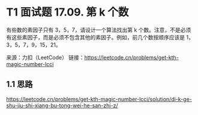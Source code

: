 # T1 面试题 17.09. 第 k 个数

有些数的素因子只有 3，5，7，请设计一个算法找出第 k 个数。注意，不是必须有这些素因子，而是必须不包含其他的素因子。例如，前几个数按顺序应该是 1，3，5，7，9，15，21。



来源：力扣（LeetCode）
链接：https://leetcode.cn/problems/get-kth-magic-number-lcci



## 1.1 思路

https://leetcode.cn/problems/get-kth-magic-number-lcci/solution/di-k-ge-shu-jiu-shi-xiang-bu-tong-wei-he-san-zhi-z/




